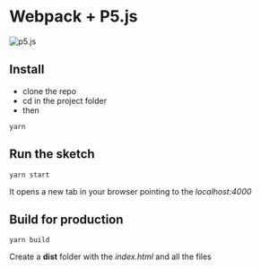 # Webpack + P5.js
![p5.js](https://p5js.org/assets/img/p5js.svg)

## Install
- clone the repo
- cd in the project folder
- then

`yarn`

## Run the sketch

`yarn start`

It opens a new tab in your browser pointing to the *localhost:4000*

## Build for production

`yarn build`

Create a **dist** folder with the *index.html* and all the files


